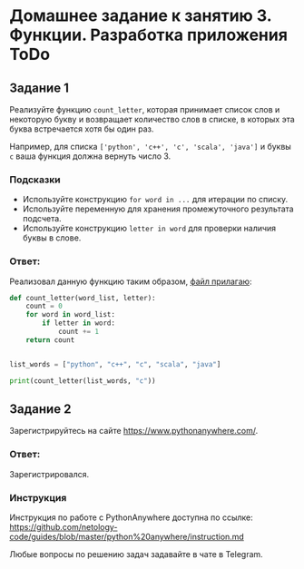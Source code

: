 # Домашнее задание к занятию 3. Функции. Разработка приложения ToDo

## Задание 1
Реализуйте функцию `count_letter`, которая принимает список слов и некоторую букву и возвращает количество слов в списке, в которых эта буква встречается хотя бы один раз.

Например, для списка `['python', 'c++', 'c', 'scala', 'java']` и буквы `c` ваша функция должна вернуть число 3.

### Подсказки
- Используйте конструкцию `for word in ...` для итерации по списку. 
- Используйте переменную для хранения промежуточного результата подсчета.
- Используйте конструкцию `letter in word` для проверки наличия буквы в слове.

### Ответ:
Реализовал данную функцию таким образом, [файл прилагаю](../Homeworks_py/03/Task03.1.py):
```python
def count_letter(word_list, letter):
    count = 0
    for word in word_list:
        if letter in word:
            count += 1
    return count


list_words = ["python", "c++", "c", "scala", "java"]

print(count_letter(list_words, "c"))
```   

## Задание 2
Зарегистрируйтесь на сайте https://www.pythonanywhere.com/.

### Ответ:
Зарегистрировался.

### Инструкция

Инструкция по работе с PythonАnywhere доступна по ссылке: https://github.com/netology-code/guides/blob/master/python%20anywhere/instruction.md

Любые вопросы по решению задач задавайте в чате в Telegram.

